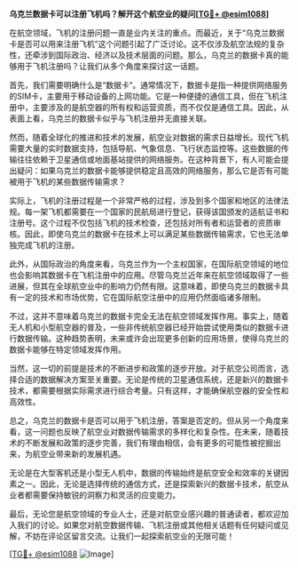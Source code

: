 **乌克兰数据卡可以注册飞机吗？解开这个航空业的疑问[[TG💪+ @esim1088](https://t.me/s/esim1088)]**

在航空领域，飞机的注册问题一直是业内关注的重点。而最近，关于“乌克兰数据卡是否可以用来注册飞机”这个问题引起了广泛讨论。这不仅涉及航空法规的复杂性，还牵涉到国际政治、经济以及技术层面的问题。那么，乌克兰的数据卡真的能够用于飞机注册吗？让我们从多个角度来探讨这一话题。

首先，我们需要明确什么是“数据卡”。通常情况下，数据卡是指一种提供网络服务的SIM卡，主要用于移动设备的上网功能。它是一种便捷的通信工具，但在飞机注册中，主要涉及的是航空器的所有权和运营资质，而不仅仅是通信工具。因此，从表面上看，乌克兰的数据卡似乎与飞机注册并无直接关联。

然而，随着全球化的推进和技术的发展，航空业对数据的需求日益增长。现代飞机需要大量的实时数据支持，包括导航、气象信息、飞行状态监控等。这些数据的传输往往依赖于卫星通信或地面基站提供的网络服务。在这种背景下，有人可能会提出疑问：如果乌克兰的数据卡能够提供稳定且高效的网络服务，那么它是否有可能被用于飞机的某些数据传输需求？

实际上，飞机的注册过程是一个非常严格的过程，涉及到多个国家和地区的法律法规。每一架飞机都需要在一个国家的民航局进行登记，获得该国颁发的适航证书和注册号。这个过程不仅包括飞机的技术检查，还包括对所有者和运营者的资质审核。因此，即使乌克兰的数据卡在技术上可以满足某些数据传输需求，它也无法单独完成飞机的注册。

此外，从国际政治的角度来看，乌克兰作为一个主权国家，在国际航空领域的地位也会影响其数据卡在飞机注册中的应用。尽管乌克兰近年来在航空领域取得了一些进展，但其在全球航空业中的影响力仍然有限。这意味着，即使乌克兰的数据卡具有一定的技术和市场优势，它在国际航空注册中的应用仍然面临诸多限制。

不过，这并不意味着乌克兰的数据卡完全无法在航空领域发挥作用。事实上，随着无人机和小型航空器的普及，一些非传统航空器已经开始尝试使用类似的数据卡进行数据传输。这种趋势表明，未来或许会出现更多创新的应用场景，使得乌克兰的数据卡能够在特定领域发挥作用。

当然，这一切的前提是技术的不断进步和政策的逐步开放。对于航空公司而言，选择合适的数据解决方案至关重要。无论是传统的卫星通信系统，还是新兴的数据卡技术，都需要根据实际需求进行综合考量。只有这样，才能确保航空器的安全性和高效性。

总之，乌克兰的数据卡是否可以用于飞机注册，答案是否定的。但从另一个角度来看，这一问题也反映了航空业对数据传输需求的多样化和复杂性。在未来，随着技术的不断发展和政策的逐步完善，我们有理由相信，会有更多的可能性被挖掘出来，为航空业带来新的发展机遇。

无论是在大型客机还是小型无人机中，数据的传输始终是航空安全和效率的关键因素之一。因此，无论是选择传统的通信方式，还是探索新兴的数据卡技术，航空从业者都需要保持敏锐的洞察力和灵活的应变能力。

最后，无论您是航空领域的专业人士，还是对航空业感兴趣的普通读者，都欢迎加入我们的讨论。如果您对航空数据传输、飞机注册或其他相关话题有任何疑问或见解，不妨在评论区留言交流。让我们一起探索航空业的无限可能！

[[TG💪+ @esim1088](https://t.me/s/esim1088) ![Image](https://i.postimg.cc/4NQfJmqS/Snipaste-2025-05-13-00-14-12.png)]